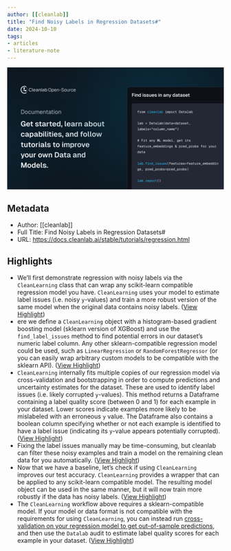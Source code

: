 ```yaml
---
author: [[cleanlab]]
title: "Find Noisy Labels in Regression Datasets#"
date: 2024-10-10
tags: 
- articles
- literature-note
---
```

![rw-book-cover](https://raw.githubusercontent.com/cleanlab/assets/master/cleanlab/clos-preview-card.png)

## Metadata
- Author: [[cleanlab]]
- Full Title: Find Noisy Labels in Regression Datasets#
- URL: https://docs.cleanlab.ai/stable/tutorials/regression.html

## Highlights
- We’ll first demonstrate regression with noisy labels via the `CleanLearning` class that can wrap any scikit-learn compatible regression model you have. `CleanLearning` uses your model to estimate label issues (i.e. noisy `y`-values) and train a more robust version of the same model when the original data contains noisy labels. ([View Highlight](https://read.readwise.io/read/01j9tz6chvtbv5jvwjs6m8jc9g))
- ere we define a `CleanLearning` object with a histogram-based gradient boosting model (sklearn version of XGBoost) and use the `find_label_issues` method to find potential errors in our dataset’s numeric label column. Any other sklearn-compatible regression model could be used, such as `LinearRegression` or `RandomForestRegressor` (or you can easily wrap arbitrary custom models to be compatible with the sklearn API). ([View Highlight](https://read.readwise.io/read/01j9tz6gqvxe4yxa26sh1yc093))
- `CleanLearning` internally fits multiple copies of our regression model via cross-validation and bootstrapping in order to compute predictions and uncertainty estimates for the dataset. These are used to identify label issues (i.e. likely corrupted `y`-values).
  This method returns a Dataframe containing a label quality score (between 0 and 1) for each example in your dataset. Lower scores indicate examples more likely to be mislabeled with an erroneous `y` value. The Dataframe also contains a boolean column specifying whether or not each example is identified to have a label issue (indicating its `y`-value appears potentially corrupted). ([View Highlight](https://read.readwise.io/read/01j9tz6qtag4vky810appyev88))
- Fixing the label issues manually may be time-consuming, but cleanlab can filter these noisy examples and train a model on the remaining clean data for you automatically. ([View Highlight](https://read.readwise.io/read/01j9tz8kqjs0njyj1g620drv4q))
- Now that we have a baseline, let’s check if using `CleanLearning` improves our test accuracy.
  `CleanLearning` provides a wrapper that can be applied to any scikit-learn compatible model. The resulting model object can be used in the same manner, but it will now train more robustly if the data has noisy labels. ([View Highlight](https://read.readwise.io/read/01j9tz8v8fnpa1nsf07j6khyn2))
- The `CleanLearning` workflow above requires a sklearn-compatible model. If your model or data format is not compatible with the requirements for using `CleanLearning`, you can instead run [cross-validation on your regression model to get out-of-sample predictions](https://docs.cleanlab.ai/stable/tutorials/pred_probs_cross_val.html), and then use the `Datalab` audit to estimate label quality scores for each example in your dataset. ([View Highlight](https://read.readwise.io/read/01j9tzbntdd1s6tfa2sn00thbh))
